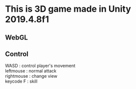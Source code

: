 # This is 3D game made in Unity 2019.4.8f1  

## WebGL  

## Control  
WASD : control player's movement  
leftmouse : normal attack  
rightmouse : change view  
keycode F : skill  
